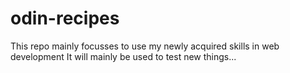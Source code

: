 # odin-recipes
This repo mainly focusses to use my newly acquired skills in web development
It will mainly be used to test new things...